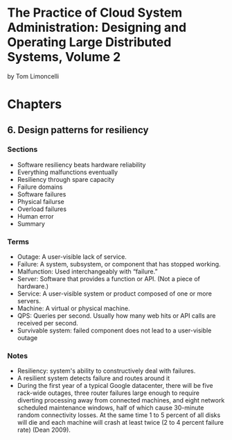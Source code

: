 # The Practice of Cloud System Administration: Designing and Operating Large Distributed Systems, Volume 2
by Tom Limoncelli

# Chapters

## 6. Design patterns for resiliency

### Sections
- Software resiliency beats hardware reliability
- Everything malfunctions eventually
- Resiliency through spare capacity
- Failure domains
- Software failures
- Physical failurse
- Overload failures
- Human error
- Summary

### Terms
- Outage: A user-visible lack of service.
- Failure: A system, subsystem, or component that has stopped working.
- Malfunction: Used interchangeably with “failure.”
- Server: Software that provides a function or API. (Not a piece of hardware.)
- Service: A user-visible system or product composed of one or more servers.
- Machine: A virtual or physical machine.
- QPS: Queries per second. Usually how many web hits or API calls are received per second.
- Survivable system: failed component does not lead to a user-visible outage

### Notes

- Resiliency: system's ability to constructively deal with failures.
- A resilient system detects failure and routes around it
- During the first year of a typical Google datacenter, there will be five
  rack-wide outages, three router failures large enough to require diverting
  processing away from connected machines, and eight network scheduled
  maintenance windows, half of which cause 30-minute random connectivity losses.
  At the same time 1 to 5 percent of all disks will die and each machine will
  crash at least twice (2 to 4 percent failure rate) (Dean 2009).
 

